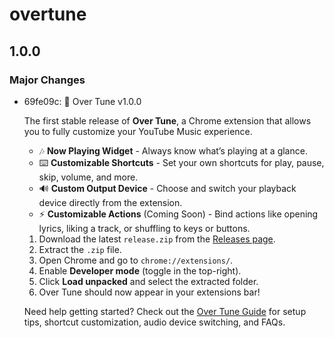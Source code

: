 # overtune

## 1.0.0

### Major Changes

- 69fe09c: 🚀 Over Tune v1.0.0

  The first stable release of **Over Tune**, a Chrome extension that allows you to fully customize your YouTube Music experience.
  - 🎶 **Now Playing Widget** - Always know what’s playing at a glance.
  - ⌨️ **Customizable Shortcuts** - Set your own shortcuts for play, pause, skip, volume, and more.
  - 🔊 **Custom Output Device** - Choose and switch your playback device directly from the extension.
  - ⚡ **Customizable Actions** (Coming Soon) - Bind actions like opening lyrics, liking a track, or shuffling to keys or buttons.
  1. Download the latest `release.zip` from the [Releases page](https://github.com/kyng-cytro/over-tune/releases).
  2. Extract the `.zip` file.
  3. Open Chrome and go to `chrome://extensions/`.
  4. Enable **Developer mode** (toggle in the top-right).
  5. Click **Load unpacked** and select the extracted folder.
  6. Over Tune should now appear in your extensions bar!

  Need help getting started?
  Check out the [Over Tune Guide](./GUIDE.md) for setup tips, shortcut customization, audio device switching, and FAQs.
